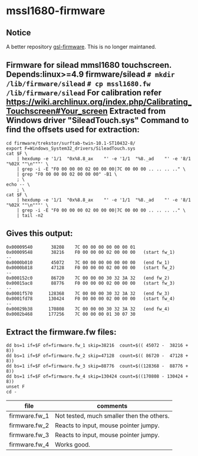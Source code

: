 # mssl1680-firmware
## Notice
A better repository [gsl-firmware](https://github.com/onitake/gsl-firmware).
This is no longer maintaned.

Firmware for silead mmsl1680 touchscreen.
Depends:linux>=4.9
firmware/silead
<code># mkdir /lib/firmware/silead</code>
<code># cp mssl1680.fw /lib/firmware/silead</code>
For calibration refer
<url>https://wiki.archlinux.org/index.php/Calibrating_Touchscreen#Your_screen</url>
Extracted from Windows driver "SileadTouch.sys"
Command to find the offsets used for extraction:
------------------------------------------------
    cd firmware/trekstor/surftab-twin-10.1-ST10432-8/
    export F=Windows_System32_drivers/SileadTouch.sys
    cat $F \
        | hexdump -e '1/1  "0x%8.8_ax    "' -e '1/1  "%8._ad    "' -e '8/1 "%02X ""\n"""' \
        | grep -i -E "F0 00 00 00 02 00 00 00|7C 00 00 00 .. .. .. .." \
        | grep "F0 00 00 00 02 00 00 00" -B1 \
        ; \
    echo -- \
        ; \
    cat $F \
        | hexdump -e '1/1  "0x%8.8_ax    "' -e '1/1  "%8._ad    "' -e '8/1 "%02X ""\n"""' \
        | grep -i -E "F0 00 00 00 02 00 00 00|7C 00 00 00 .. .. .. .." \
        | tail -n2


Gives this output:
------------------
    0x00009540       38208    7C 00 00 00 00 00 00 01
    0x00009548       38216    F0 00 00 00 02 00 00 00   (start fw_1)
    --
    0x0000b010       45072    7C 00 00 00 00 00 00 00   (end fw_1)
    0x0000b818       47128    F0 00 00 00 02 00 00 00   (start fw_2)
    --
    0x000152c0       86720    7C 00 00 00 30 32 3A 32   (end fw_2)
    0x00015ac8       88776    F0 00 00 00 02 00 00 00   (start fw_3)
    --
    0x0001f570      128368    7C 00 00 00 30 32 3A 32   (end fw_3)
    0x0001fd78      130424    F0 00 00 00 02 00 00 00   (start fw_4)
    --
    0x00029b38      170808    7C 00 00 00 30 32 3A 32   (end fw_4)
    0x0002b468      177256    7C 00 00 00 01 30 07 30


Extract the firmware.fw files:
------------------------------
    dd bs=1 if=$F of=firmware.fw_1 skip=38216  count=$(( 45072 -  38216 + 8))
    dd bs=1 if=$F of=firmware.fw_2 skip=47128  count=$(( 86720 -  47128 + 8))
    dd bs=1 if=$F of=firmware.fw_3 skip=88776  count=$((128368 -  88776 + 8))
    dd bs=1 if=$F of=firmware.fw_4 skip=130424 count=$((170808 - 130424 + 8))
    unset F
    cd -

| file          | comments                                  |
|---------------|-------------------------------------------|
| firmware.fw_1 | Not tested, much smaller then the others. |
| firmware.fw_2 | Reacts to input, mouse pointer jumpy.     |
| firmware.fw_3 | Reacts to input, mouse pointer jumpy.     |
| firmware.fw_4 | Works good.                               |
